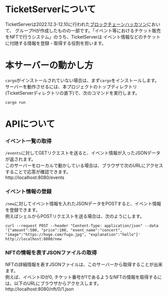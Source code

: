 # TicketServerについて

TicketServerは2022.12.3-12.10に行われた[ブロックチェーンハッカソン](https://todaiweb3.com/hackathon/)において、
グループHが作成したものの一部です。「イベント等におけるチケット販売をNFTで行うシステム」のうち、TicketServerは
イベント情報などのチケットに付随する情報を登録・取得する役割を担います。

# 本サーバーの動かし方

`cargo`がインストールされていない場合は、まず`cargo`をインストールします。  
サーバーを動作させるには、本プロジェクトのトップディレクトリ(TicketServerディレクトリの直下)で、次のコマンドを実行します。
```shell
cargo run
```

# APIについて

### イベント一覧の取得

`/events`に対してGETリクエストを送ると、イベント情報が入ったJSONデータが返されます。  
このサーバーをローカルで動かしている場合は、ブラウザで次のURLにアクセスすることで応答が確認できます。  
http://localhost:8080/events

### イベント情報の登録

`/new`に対してイベント情報を入れたJSONデータをPOSTすると、イベント情報を登録できます。  
例えばシェルからPOSTリクエストを送る場合は、次のようにします。
```shell
curl --request POST --header "Content-Type: application/json" --data '{"amount":500, "price":100, "event_name":"concert", "image":"https://hoge.com/fuga.jpg", "explanation":"hello"}' http://localhost:8080/new
```

### NFTの情報を表すJSONファイルの取得

NFTの詳細情報を表すJSONファイルは、このサーバーから取得することが出来ます。  
例えば、イベントIDが0, チケット番号が1であるようなNFTの情報を取得するには、以下のURLにブラウザからアクセスします。  
http://localhost:8080/nft/0/1.json
